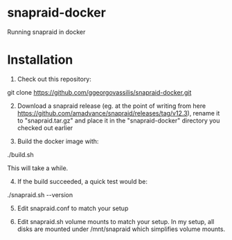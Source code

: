 # snapraid-docker
Running snapraid in docker

# Installation

1. Check out this repository:

git clone https://github.com/ggeorgovassilis/snapraid-docker.git

2. Download a snapraid release (eg. at the point of writing from here https://github.com/amadvance/snapraid/releases/tag/v12.3), rename it to "snapraid.tar.gz" and place it in the "snapraid-docker" directory you checked out earlier

3. Build the docker image with:

./build.sh

This will take a while.

4. If the build succeeded, a quick test would be:

./snapraid.sh --version


5. Edit snapraid.conf to match your setup

6. Edit snapraid.sh volume mounts to match your setup. In my setup, all disks are mounted under /mnt/snapraid which simplifies volume mounts.
